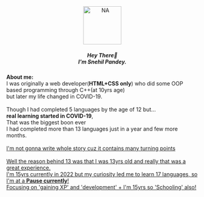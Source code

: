 <div align="center">
  <img src="https://images.weserv.nl/?url=avatars.githubusercontent.com/u/76873947?v=4h=300&w=300&fit=cover&mask=circle&maxage=7d" alt="NA" width="100px"/> 
</div>
<div align="center">
  <h5>
    Hey There👋<br>
    I'm Snehil Pandey.
  </h5>
</div>
<div>
  <b>About me:</b><br>
  I was originally a web developer(<b>HTML+CSS only</b>) who did some OOP based programming through C++(at 10yrs age) <br>
  but later my life changed in COVID-19.<br><br>
  Though I had completed 5 languages by the age of 12 but... <br>
  <b>real learning started in COVID-19</b>,<br>
  That was the biggest boon ever<br>
  I had completed more than 13 languages just in a year and few more months.<br><br>
  <u>I'm not gonna write whole story cuz it contains many turning points<u><br><br>
  Well the reason behind 13 was that I was 13yrs old and really that was a great experience.<br>
  I'm 15yrs currently in 2022 but my curiosity led me to learn 17 languages, so I'm at a <b>Pause currently</b>!<br>
  Focusing on 'gaining XP' and 'development' + I'm 15yrs so 'Schooling' also! 
</div>
